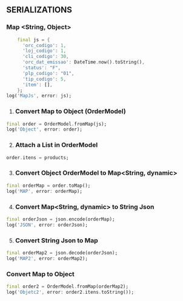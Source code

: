 ## SERIALIZATIONS
### Map <String, Object>
```dart
    final js = {
      'orc_codigo': 1,
      'loj_codigo': 1,
      'cli_codigo': 30, 
      'orc_dat_emissao': DateTime.now().toString(),
      'status': "F",
      'plp_codigo': "01",
      'tip_codigo': 5,
      'item': [],
    };
log('MapJs', error: js);
```
1. ### Convert Map to Object (OrderModel)
```dart 
final order = OrderModel.fromMap(js);
log('Object', error: order);
```
2. ### Attach a List<OrderItemModel> in OrderModel
```dart
order.itens = products;
```
3. ### Convert Object OrderModel to Map<String, dynamic>
```dart
final orderMap = order.toMap();
log('MAP', error: orderMap);
```
4. ### Convert Map<String, dynamic> to String Json
```dart
final orderJson = json.encode(orderMap);
log('JSON', error: orderJson);
```
5. ### Convert String Json to Map
```dart
final orderMap2 = json.decode(orderJson);
log('MAP2', error: orderMap2);
```
### Convert Map to Object
```dart
final order2 = OrderModel.fromMap(orderMap2);
log('Objetc2', error: order2.itens.toString());
```

